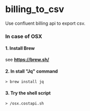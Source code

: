 # billing_to_csv
Use confluent billing api to export csv.

### In case of OSX

#### 1. Install Brew
see **https://brew.sh/**

#### 2. In stall "Jq" command

`> brew install jq`

#### 3. Try the shell script
`> /osx.costapi.sh`
